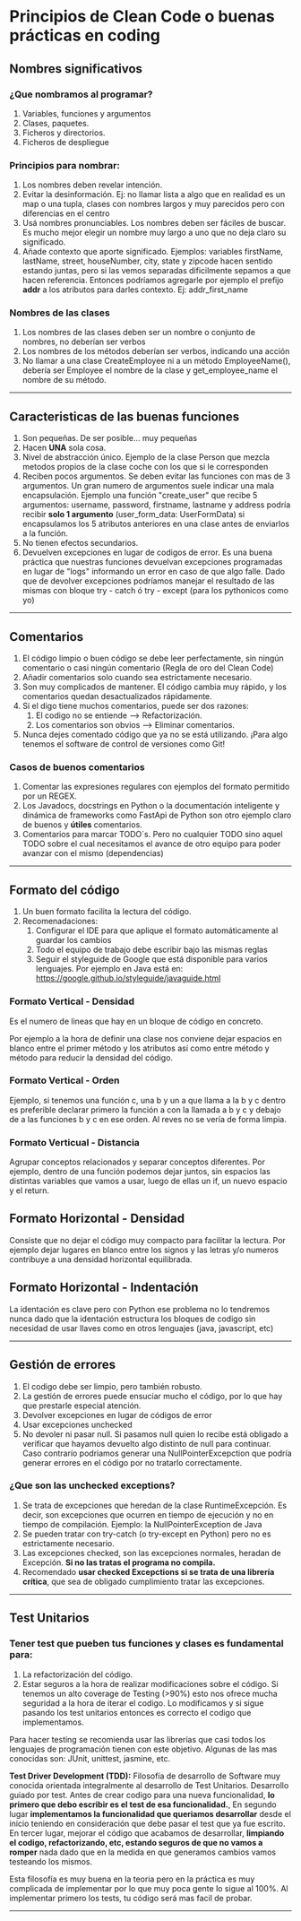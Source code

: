 # Principios de Clean Code o buenas prácticas en coding

## Nombres significativos

### ¿Que nombramos al programar?

1. Variables, funciones y argumentos
2. Clases, paquetes.
3. Ficheros y directorios.
4. Ficheros de despliegue

### Principios para nombrar: 

1. Los nombres deben revelar intención.
2. Evitar la desinformación. Ej: no llamar lista a algo que en realidad es un map o una tupla, clases con nombres largos y muy parecidos pero con diferencias en el centro
3. Usá nombres pronunciables. Los nombres deben ser fáciles de buscar. Es mucho mejor elegir un nombre muy largo a uno que no deja claro su significado. 
4. Añade contexto que aporte significado. Ejemplos: variables firstName, lastName, street, houseNumber, city, state y zipcode hacen sentido estando juntas, pero si las vemos separadas dificilmente sepamos a que hacen referencia. Entonces podríamos agregarle por ejemplo el prefijo **addr** a los atributos para darles contexto. Ej: addr_first_name

### Nombres de las clases

1. Los nombres de las clases deben ser un nombre o conjunto de nombres, no deberían ser verbos
2. Los nombres de los métodos deberían ser verbos, indicando una acción
3. No llamar a una clase CreateEmployee ni a un método EmployeeName(), debería ser Employee el nombre de la clase y get_employee_name el nombre de su método. 

----------------------------------------------------------

## Caracteristicas de las buenas funciones

1. Son pequeñas. De ser posible... muy pequeñas
2. Hacen **UNA** sola cosa.
3. Nivel de abstracción único. Ejemplo de la clase Person que mezcla metodos propios de la clase coche con los que si le corresponden
4. Reciben pocos argumentos. Se deben evitar las funciones con mas de 3 argumentos. Un gran numero de argumentos suele indicar una mala encapsulación. Ejemplo una función "create_user" que recibe 5 argumentos: username, password, firstname, lastname y address podría recibir **solo 1 argumento** (user_form_data: UserFormData) si encapsulamos los 5 atributos anteriores en una clase antes de enviarlos a la función. 
5. No tienen efectos secundarios.
6. Devuelven excepciones en lugar de codigos de error. Es una buena práctica que nuestras funciones devuelvan excepciones programadas en lugar de "logs" informando un error en caso de que algo falle. Dado que de devolver excepciones podríamos manejar el resultado de las mismas con bloque try - catch ó try - except (para los pythonicos como yo)

----------------------------------------------------------

## Comentarios

1. El código limpio o buen código se debe leer perfectamente, sin ningún comentario o casi ningún comentario (Regla de oro del Clean Code)
2. Añadir comentarios solo cuando sea estrictamente necesario. 
3. Son muy complicados de mantener. El código cambia muy rápido, y los comentarios quedan desactualizados rápidamente. 
4. Si el digo tiene muchos comentarios, puede ser dos razones:
   1. El codigo no se entiende --> Refactorización.
   2. Los comentarios son obvios --> Eliminar comentarios. 
5. Nunca dejes comentado código que ya no se está utilizando. ¡Para algo tenemos el software de control de versiones como Git!

### Casos de buenos comentarios

1. Comentar las expresiones regulares con ejemplos del formato permitido por un REGEX.
2. Los Javadocs, docstrings en Python o la documentación inteligente y dinámica de frameworks como FastApi de Python son otro ejemplo claro de buenos y **útiles** comentarios. 
3. Comentarios para marcar TODO´s. Pero no cualquier TODO sino aquel TODO sobre el cual necesitamos el avance de otro equipo para poder avanzar con el mismo (dependencias)

--------------------------------------------------------

## Formato del código

1. Un buen formato facilita la lectura del código. 
2. Recomenadaciones:
   1. Configurar el IDE para que aplique el formato automáticamente al guardar los cambios
   2. Todo el equipo de trabajo debe escribir bajo las mismas reglas
   3. Seguir el styleguide de Google que está disponible para varios lenguajes. Por ejemplo en Java está en: https://google.github.io/styleguide/javaguide.html


### Formato Vertical - Densidad

Es el numero de lineas que hay en un bloque de código en concreto. 

Por ejemplo a la hora de definir una clase nos conviene dejar espacios en blanco entre el primer método y los atributos así como entre método y método para reducir la densidad del código. 

### Formato Vertical - Orden

Ejemplo, si tenemos una función c, una b y un a que llama a la b y c dentro es preferible declarar primero la función a con la llamada a b y c y debajo de a las funciones b y c en ese orden. Al reves no se vería de forma limpia. 

### Formato Verticual - Distancia

Agrupar conceptos relacionados y separar conceptos diferentes. Por ejemplo, dentro de una función podemos dejar juntos, sin espacios las distintas variables que vamos a usar, luego de ellas un if, un nuevo espacio y el return. 

## Formato Horizontal - Densidad

Consiste que no dejar el código muy compacto para facilitar la lectura. Por ejemplo dejar lugares en blanco entre los signos y las letras y/o numeros contribuye a una densidad horizontal equilibrada. 

## Formato Horizontal - Indentación

La identación es clave pero con Python ese problema no lo tendremos nunca dado que la identación estructura los bloques de codigo sin necesidad de usar llaves como en otros lenguajes (java, javascript, etc)

---------------------------------------------------

## Gestión de errores

1. El codigo debe ser limpio, pero también robusto.
2. La gestión de errores puede ensuciar mucho el código, por lo que hay que prestarle especial atención. 
3. Devolver excepciones en lugar de códigos de error
4. Usar excepciones unchecked
5. No devoler ni pasar null. Si pasamos null quien lo recibe está obligado a verificar que hayamos devuelto algo distinto de null para continuar. Caso contrarío podriamos generar una NullPointerExcepction que podría generar errores en el código por no tratarlo correctamente. 

### ¿Que son las **unchecked exceptions**?

1. Se trata de excepciones que heredan de la clase RuntimeExcepción. Es decir, son excepciones que ocurren en tiempo de ejecución y no en tiempo de compilación. Ejemplo: la NullPointerException de Java
2. Se pueden tratar con try-catch (o try-except en Python) pero no es estrictamente necesario. 
3. Las excepciones checked, son las excepciones normales, heradan de Excepción. **Si no las tratas el programa no compila.**
4. Recomendado **usar checked Excepctions si se trata de una librería crítica**, que sea de obligado cumplimiento tratar las excepciones. 

-----------------------------------------------------

## Test Unitarios

### Tener test que pueben tus funciones y clases es fundamental para:

1. La refactorización del código. 
2. Estar seguros a la hora de realizar modificaciones sobre el código. Si tenemos un alto coverage de Testing (>90%) esto nos ofrece mucha seguridad a la hora de iterar el codigo. Lo modificamos y si sigue pasando los test unitarios entonces es correcto el codigo que implementamos. 

Para hacer testing se recomienda usar las librerías que casi todos los lenguajes de programación tienen con este objetivo. Algunas de las mas conocidas son: JUnit, unittest, jasmine, etc. 

**Test Driver Development (TDD):** Filosofía de desarrollo de Software muy conocida orientada integralmente al desarrollo de Test Unitarios. Desarrollo guiado por test. 
Antes de crear codigo para una nueva funcionalidad, **lo primero que debo escribir es el test de esa funcionalidad.**, En segundo lugar **implementamos la funcionalidad que queriamos desarrollar** desde el inicio teniendo en consideración que debe pasar el test que ya fue escrito. En tercer lugar, mejorar el código que acabamos de desarrollar, **limpiando el codigo, refactorizando, etc, estando seguros de que no vamos a romper** nada dado que en la medida en que generamos cambios vamos testeando los mismos.  

Esta filosofía es muy buena en la teoria pero en la práctica es muy complicada de implementar por lo que muy poca gente lo sigue al 100%. Al implementar primero los tests, tu código será mas facil de probar. 

-------------------------------------------------------










